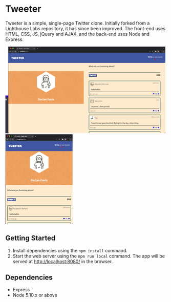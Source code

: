 # Tweeter

Tweeter is a simple, single-page Twitter clone.
Initially forked from a Lighthouse Labs repository, it has since been improved. The front-end uses HTML, CSS, JS, jQuery and AJAX, and the back-end uses Node and Express.

<img src="https://github.com/DexTheFish/tweeter/blob/master/docs/large.png?raw=true" alt="tweeter interface for large screens" width=500 />
<img src="https://github.com/DexTheFish/tweeter/blob/master/docs/desktop.png?raw=true" alt="tweeter interface for desktop screens" height=280 />



## Getting Started

1. Install dependencies using the `npm install` command.
2. Start the web server using the `npm run local` command. The app will be served at <http://localhost:8080/> in the browser.


## Dependencies

- Express
- Node 5.10.x or above
